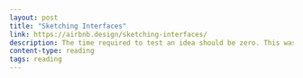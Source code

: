 ```yaml
---
layout: post
title: "Sketching Interfaces"
link: https://airbnb.design/sketching-interfaces/
description: The time required to test an idea should be zero. This was the very first sentence I wrote when considering the Airbnb design tools team vision.
content-type: reading
tags: reading
---
```


